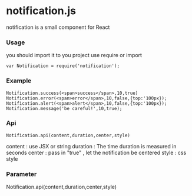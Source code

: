 # notification.js
notification is a small component for React

### Usage
you should import it to you project
use require or import
```
var Notification = require('notification');
```

### Example
```
Notification.success(<span>success</span>,10,true)
Notification.error(<span>error</span>,10,false,{top:'100px});
Notification.alert(<span>alert</span>,10,false,{top:'100px});
Notification.message('be careful!',10,true);
```

### Api
```
Notification.api(content,duration,center,style)
```
content : use JSX or string
duration : The time duration is measured in seconds
center : pass in "true" , let the notification be centered
style : css style


### Parameter
Notification.api(content,duration,center,style)
